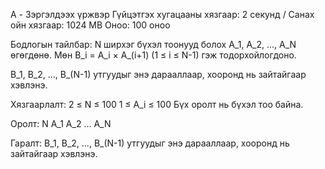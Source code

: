 A - Зэргэлдээх үржвэр
Гүйцэтгэх хугацааны хязгаар: 2 секунд / Санах ойн хязгаар: 1024 MB
Оноо: 100 оноо

Бодлогын тайлбар:
N ширхэг бүхэл тоонууд болох A_1, A_2, ..., A_N өгөгдөнө. Мөн B_i = A_i × A_(i+1) (1 ≤ i ≤ N-1) гэж тодорхойлогдоно.

B_1, B_2, ..., B_(N-1) утгуудыг энэ дарааллаар, хооронд нь зайтайгаар хэвлэнэ.

Хязгаарлалт:
2 ≤ N ≤ 100
1 ≤ A_i ≤ 100
Бүх оролт нь бүхэл тоо байна.

Оролт:
N
A_1
A_2
...
A_N

Гаралт:
B_1, B_2, ..., B_(N-1) утгуудыг энэ дарааллаар, хооронд нь зайтайгаар хэвлэнэ.